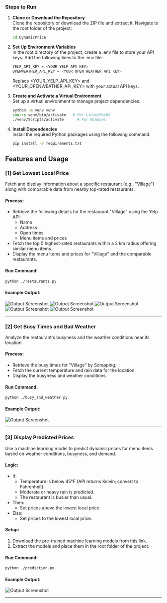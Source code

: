 ### Steps to Run

1. **Clone or Download the Repository**  
   Clone the repository or download the ZIP file and extract it. Navigate to the root folder of the project:
   ```bash
   cd DynamicPrice
   ```
2. **Set Up Environment Variables**  
   In the root directory of the project, create a .env file to store your API keys. Add the following lines to the .env file:

   ```bash
   YELP_API_KEY = <YOUR YELP API KEY>
   OPENWEATHER_API_KEY = <YOUR OPEN WEATHER API KEY>
   ```
   Replace <YOUR_YELP_API_KEY> and <YOUR_OPENWEATHER_API_KEY> with your actual API keys.

3. **Create and Activate a Virtual Environment**  
   Set up a virtual environment to manage project dependencies:
   ```bash
   python -m venv venv
   source venv/bin/activate   # For Linux/MacOS
   ./venv/Scripts/activate      # For Windows
   ```
4. **Install Dependencies**  
   Install the required Python packages using the following command:
   ```bash
   pip install -r requirements.txt
   ```

## Features and Usage

### [1] Get Lowest Local Price

Fetch and display information about a specific restaurant (e.g., "Village") along with comparable data from nearby top-rated restaurants.

#### Process:
- Retrieve the following details for the restaurant "Village" using the Yelp API:
  - Name
  - Address
  - Open times
  - Menu items and prices
- Fetch the top 5 highest-rated restaurants within a 2 km radius offering similar menu items.
- Display the menu items and prices for "Village" and the comparable restaurants.

#### Run Command:
```bash
python ./restaurants.py
```

#### Example Output:
![Output Screenshot](output/output1.png)
![Output Screenshot](output/output2.png)
![Output Screenshot](output/output3.png)
![Output Screenshot](output/output4.png)
![Output Screenshot](output/output5.png)

---

### [2] Get Busy Times and Bad Weather

Analyze the restaurant's busyness and the weather conditions near its location.

#### Process:
- Retrieve the busy times for "Village" by Scrapping.
- Fetch the current temperature and rain data for the location.
- Display the busyness and weather conditions.

#### Run Command:
```bash
python ./busy_and_weather.py
```

#### Example Output:
![Output Screenshot](output/output6.png)

---

### [3] Display Predicted Prices

Use a machine learning model to predict dynamic prices for menu items based on weather conditions, busyness, and demand.

#### Logic:
- If:
  - Temperature is below 45°F (API returns Kelvin; convert to Fahrenheit).
  - Moderate or heavy rain is predicted.
  - The restaurant is busier than usual.
- Then:
  - Set prices above the lowest local price.
- Else:
  - Set prices to the lowest local price.

#### Setup:
1. Download the pre-trained machine learning models from [this link](https://drive.google.com/file/d/1HPN_xZ6ueGoO63M3MfFIYRJNoXGv3kXp/view?usp=sharing).
2. Extract the models and place them in the root folder of the project.

#### Run Command:
```bash
python ./prediction.py
```

#### Example Output:
![Output Screenshot](output/output7.png)

---

